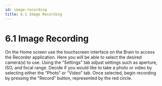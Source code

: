 ```yaml
---
id: image-recording
title: 6.1 Image Recording
---
```

# 6.1 Image Recording
On the Home screen use the touchscreen interface on the Brain to access the Recorder application. Here you will be able to select the desired camera(s) to use. Using the “Settings” tab adjust settings such as aperture, ISO, and focal range. Decide if you would like to take a photo or video by selecting either the “Photo” or “Video” tab. Once selected, begin recording by pressing the "Record" button, represented by the red circle.
